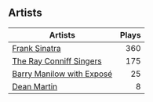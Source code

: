 ## Artists
Artists | Plays 
----- | -----: 
[Frank Sinatra](/artists/frank-sinatra-739) | 360
[The Ray Conniff Singers](/artists/the-ray-conniff-singers-104851) | 175
[Barry Manilow with Exposé](/artists/barry-manilow-with-expose-30916992) | 25
[Dean Martin](/artists/dean-martin-6555) | 8

